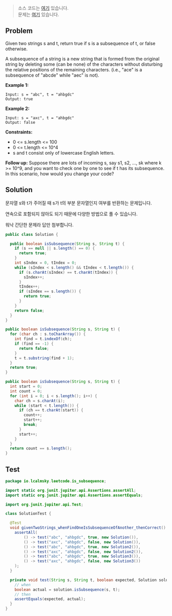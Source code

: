 > 소스 코드는 [여기](https://github.com/lcalmsky/leetcode/blob/master/src/main/java/io/lcalmsky/leetcode/is_subsequence/Solution.java) 있습니다.  
> 문제는 [여기](https://leetcode.com/problems/is-subsequence/) 있습니다.

## Problem

Given two strings s and t, return true if s is a subsequence of t, or false otherwise.

A subsequence of a string is a new string that is formed from the original string by deleting some (can be none) of the characters without disturbing the relative positions of the remaining characters. (i.e., "ace" is a subsequence of "abcde" while "aec" is not).

**Example 1:**
```text
Input: s = "abc", t = "ahbgdc"
Output: true
```
**Example 2:**
```text
Input: s = "axc", t = "ahbgdc"
Output: false
```

**Constraints:**

* 0 <= s.length <= 100
* 0 <= t.length <= 10^4
* s and t consist only of lowercase English letters.

**Follow up:** Suppose there are lots of incoming s, say s1, s2, ..., sk where k >= 10^9, and you want to check one by one to see if t has its subsequence. In this scenario, how would you change your code?

## Solution

문자열 s와 t가 주어질 때 s가 t의 부분 문자열인지 여부를 반환하는 문제입니다.

연속으로 포함되지 않아도 되기 때문에 다양한 방법으로 풀 수 있습니다.

워낙 간단한 문제라 답만 첨부합니다.

```java
public class Solution {

  public boolean isSubsequence(String s, String t) {
    if (s == null || s.length() == 0) {
      return true;
    }
    int sIndex = 0, tIndex = 0;
    while (sIndex < s.length() && tIndex < t.length()) {
      if (s.charAt(sIndex) == t.charAt(tIndex)) {
        sIndex++;
      }
      tIndex++;
      if (sIndex == s.length()) {
        return true;
      }
    }
    return false;
  }
}
```

```java
public boolean isSubsequence(String s, String t) {
  for (char ch : s.toCharArray()) {
    int find = t.indexOf(ch);
    if (find == -1) {
      return false;
    }
    t = t.substring(find + 1);
  }
  return true;
}
```

```java
public boolean isSubsequence(String s, String t) {
  int start = 0;
  int count = 0;
  for (int i = 0; i < s.length(); i++) {
    char ch = s.charAt(i);
    while (start < t.length()) {
      if (ch == t.charAt(start)) {
        count++;
        start++;
        break;
      }
      start++;
    }
  }
  return count == s.length();
}
```

## Test

```java
package io.lcalmsky.leetcode.is_subsequence;

import static org.junit.jupiter.api.Assertions.assertAll;
import static org.junit.jupiter.api.Assertions.assertEquals;

import org.junit.jupiter.api.Test;

class SolutionTest {

  @Test
  void givenTwoStrings_whenFindOneIsSubsequenceOfAnother_thenCorrect() {
    assertAll(
        () -> test("abc", "ahbgdc", true, new Solution()),
        () -> test("axc", "ahbgdc", false, new Solution()),
        () -> test("abc", "ahbgdc", true, new Solution2()),
        () -> test("axc", "ahbgdc", false, new Solution2()),
        () -> test("abc", "ahbgdc", true, new Solution3()),
        () -> test("axc", "ahbgdc", false, new Solution3())
    );
  }

  private void test(String s, String t, boolean expected, Solution solution) {
    // when
    boolean actual = solution.isSubsequence(s, t);
    // then
    assertEquals(expected, actual);
  }
}
```